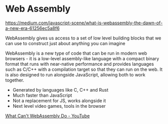 # Web Assembly

<https://medium.com/javascript-scene/what-is-webassembly-the-dawn-of-a-new-era-61256ec5a8f6>

WebAssembly gives us access to a set of low level building blocks that we can use to construct just about anything you can imagine

WebAssembly is a new type of code that can be run in modern web browsers - it is a low-level assembly-like language with a compact binary format that runs with near-native performance and provides languages such as C/C++ with a compilation target so that they can run on the web. It is also designed to run alongside JavaScript, allowing both to work together.

- Generated by languages like C, C++ and Rust
- Much faster than JavaScript
- Not a replacement for JS, works alongside it
- Next level video games, tools in the browser

[What Can't WebAssembly Do - YouTube](https://www.youtube.com/watch?v=LZSZ6iunoJQ)
